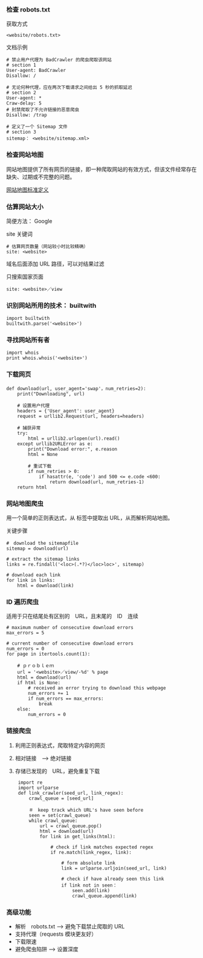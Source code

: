 ### 检查 robots.txt

获取方式

    <website/robots.txt>

文档示例

    # 禁止用户代理为 BadCrawler 的爬虫爬取该网站
    # section 1
    User-agent: BadCrawler
    Disallow: /
    
    # 无论何种代理，应在两次下载请求之间给出 5 秒的抓取延迟
    # section 2
    User-agent: *
    Craw-delay: 5
    # 封禁爬取了不允许链接的恶意爬虫
    Disallow: /trap
    
    # 定义了一个 Sitemap 文件
    # section 3
    sitemap： <website/sitemap.xml>

### 检查网站地图

网站地图提供了所有网页的链接，即一种爬取网站的有效方式，但该文件经常存在缺失、过期或不完整的问题。

[网站地图标准定义](http://www.sitemaps.org/protocol.html)

### 估算网站大小

简便方法： Google

site 关键词

    # 估算网页数量（网站较小时比较精确）
    site: <website>

域名后面添加 URL 路径，可以对结果过滤

只搜索国家页面

    site: <website>／view

### 识别网站所用的技术： builtwith

    import builtwith
    builtwith.parse('<website>')

### 寻找网站所有者

    import whois
    print whois.whois('<website>')

### 下载网页

    def download(url, user_agent='swap'，num_retries=2):
        print("Downloading", url)
        
        # 设置用户代理
        headers = {'User_agent': user_agent}
        request = urllib2.Request(url, headers=headers)
        
        # 捕获异常
        try:
            html = urllib2.urlopen(url).read()
        except urllib2URLError as e:
            print("Download error:", e.reason
            html = None
            
            # 重试下载
            if num_retries > 0:
                if hasattr(e, 'code') and 500 <= e.code <600:
                    return download(url, num_retries-1)
        return html

### 网站地图爬虫

用一个简单的正则表达式，从 <loc> 标签中提取出 URL，从而解析网站地图。

关键步骤

    #　download the sitemapfile
    sitemap = download(url)

    # extract the sitemap links
    links = re.findall('<loc>(.*?)</loc>loc>', sitemap)

    # download each link
    for link in links:
        html = download(link)

### ID 遍历爬虫

适用于只在结尾处有区别的　URL，且末尾的　ID　连续

    # maximum number of consecutive download errors
    max_errors = 5

    # current number of consecutive download errors
    num_errors = 0
    for page in itertools.count(1):

        # ｐｒｏｂｌｅｍ
        url = '<website>／view/-%d' % page
        html = download(url)
        if html is None:
            # received an error trying to download this webpage
            num_errors += 1
            if num_errors == max_errors:
                break
        else:
            num_errors = 0

### 链接爬虫

1. 利用正则表达式，爬取特定内容的网页

1. 相对链接　--> 绝对链接

1. 存储已发现的　URL，避免重复下载

        import re
        import urlparse
        def link_crawler(seed_url, link_regex):
            crawl_queue = [seed_url]

            ＃　keep track which URL's have seen before
            seen = set(crawl_queue)
            while crawl_queue:
                url = crawl_queue.pop()
                html = download(url)
                for link in get_links(html):

                    # check if link matches expected regex
                    if re.match(link_regex, link):

                        # form absolute link
                        link = urlparse.urljoin(seed_url, link)

                        # check if have already seen this link
                        if link not in seen：
                            seen.add(link)
                            crawl_queue.append(link)

### 高级功能

- 解析　robots.txt --> 避免下载禁止爬取的 URL
- 支持代理（requests 模块更友好）
- 下载限速
- 避免爬虫陷阱 --> 设置深度
